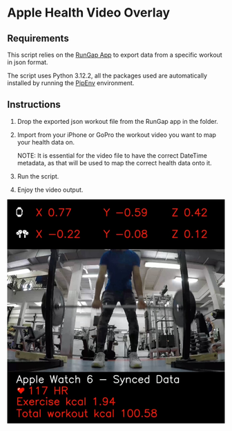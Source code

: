 # Apple Health Video Overlay

## Requirements

This script relies on the [RunGap App](http://www.rungap.com) to export data from a specific workout in json format.

The script uses Python 3.12.2, all the packages used are automatically installed by running the [PipEnv](https://pipenv.pypa.io/en/latest/) environment.

## Instructions

1. Drop the exported json workout file from the RunGap app in the folder.
2. Import from your iPhone or GoPro the workout video you want to map your health data on.

    NOTE: It is essential for the video file to have the correct DateTime metadata, as that will be used to map the correct health data onto it.

3. Run the script.
4. Enjoy the video output.

![smth](img/videoFrame.jpeg)